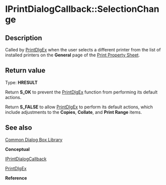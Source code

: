 # IPrintDialogCallback::SelectionChange

## Description

Called by [PrintDlgEx](https://learn.microsoft.com/previous-versions/windows/desktop/legacy/ms646942(v=vs.85)) when the user selects a different printer from the list of installed printers on the **General** page of the [Print Property Sheet](https://learn.microsoft.com/windows/desktop/dlgbox/print-property-sheet).

## Return value

Type: **HRESULT**

Return **S_OK** to prevent the [PrintDlgEx](https://learn.microsoft.com/previous-versions/windows/desktop/legacy/ms646942(v=vs.85)) function from performing its default actions.

Return **S_FALSE** to allow [PrintDlgEx](https://learn.microsoft.com/previous-versions/windows/desktop/legacy/ms646942(v=vs.85)) to perform its default actions, which include adjustments to the **Copies**, **Collate**, and **Print Range** items.

## See also

[Common Dialog Box Library](https://learn.microsoft.com/windows/desktop/dlgbox/common-dialog-box-library)

**Conceptual**

[IPrintDialogCallback](https://learn.microsoft.com/windows/desktop/api/commdlg/nn-commdlg-iprintdialogcallback)

[PrintDlgEx](https://learn.microsoft.com/previous-versions/windows/desktop/legacy/ms646942(v=vs.85))

**Reference**